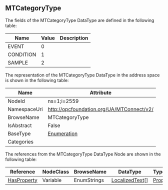 <!-- datatype -->
## MTCategoryType
  
<!-- end of description -->
The fields of the MTCategoryType DataType are defined in the following table:  

|Name|Value| Description|
|---|---|---|
|EVENT|0||
|CONDITION|1||
|SAMPLE|2||

The representation of the MTCategoryType DataType in the address space is shown in the following table:  

|Name|Attribute|
|---|---|
|NodeId|ns=1;i=2559|
|NamespaceUri|http://opcfoundation.org/UA/MTConnect/v2/|
|BrowseName|MTCategoryType|
|IsAbstract|False|
|BaseType|[Enumeration](../../../Core/DataTypes/Enumeration/readme.md)|
|Categories||

The references from the MTCategoryType DataType Node are shown in the following table:  

|Reference|NodeClass|BrowseName|DataType|TypeDefinition|ModellingRule|
|---|---|---|---|---|---|
|[HasProperty](../../../Core/ReferenceTypes/HasProperty/readme.md)|Variable|EnumStrings|[LocalizedText](../../../Core/DataTypes/LocalizedText/readme.md)[]|[PropertyType](../../../Core/VariableTypes/PropertyType/readme.md)|[Mandatory](../../../Core/Objects/Mandatory/readme.md)|

